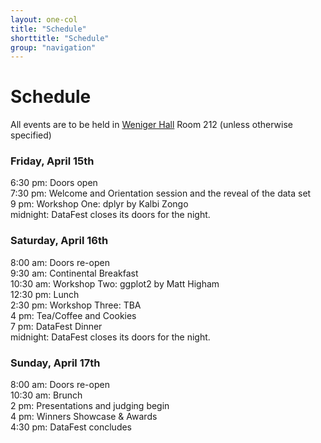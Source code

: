 ```yaml
---
layout: one-col
title: "Schedule"
shorttitle: "Schedule"
group: "navigation"
---
```

  
# Schedule 

All events are to be held in [Weniger Hall](http://oregonstate.edu/campusmap/?locations=Weniger+Hall) Room 212 (unless otherwise specified)

### Friday, April 15th
6:30 pm: Doors open   
7:30 pm: Welcome and Orientation session and the reveal of the data set   
9 pm: Workshop One: dplyr by Kalbi Zongo  
midnight: DataFest closes its doors for the night.  

### Saturday, April 16th
8:00 am: Doors re-open  
9:30 am: Continental Breakfast  
10:30 am: Workshop Two: ggplot2 by Matt Higham  
12:30 pm: Lunch  
2:30 pm: Workshop Three: TBA  
4 pm: Tea/Coffee and Cookies  
7 pm: DataFest Dinner  
midnight: DataFest closes its doors for the night.  
 
### Sunday, April 17th
8:00 am: Doors re-open  
10:30 am: Brunch  
2 pm: Presentations and judging begin  
4 pm: Winners Showcase & Awards   
4:30 pm: DataFest concludes  